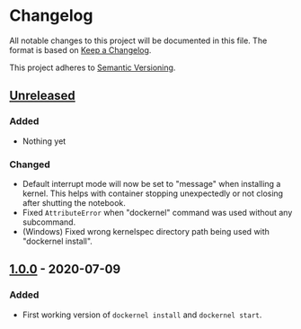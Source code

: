 # Changelog

All notable changes to this project will be documented in this file.
The format is based on [Keep a Changelog](https://keepachangelog.com/en/1.0.0/).

This project adheres to [Semantic Versioning](https://semver.org/spec/v2.0.0.html).

## [Unreleased]
### Added
- Nothing yet

### Changed
- Default interrupt mode will now be set to "message" when installing a kernel.
  This helps with container stopping unexpectedly or not closing after shutting
  the notebook.
- Fixed `AttributeError` when "dockernel" command was used without any
  subcommand.
- (Windows) Fixed wrong kernelspec directory path being used with "dockernel
  install".

## [1.0.0] - 2020-07-09
### Added
- First working version of `dockernel install` and `dockernel start`.

[unreleased]: https://github.com/mrmino/dockernel/v1.0.0...HEAD
[1.0.0]: https://github.com/mrmino/dockernel/releases/tag/v1.0.0
